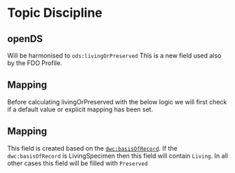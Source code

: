 # Topic Discipline

## openDS
Will be harmonised to `ods:livingOrPreserved`
This is a new field used also by the FDO Profile.

## Mapping
Before calculating livingOrPreserved with the below logic we will first check if a default value or explicit mapping has been set.

## Mapping
This field is created based on the [`dwc:basisOfRecord`](./basisOfRecord.md).
If the `dwc:basisOfRecord` is LivingSpecimen then this field will contain `Living`.
In all other cases this field will be filled with `Preserved`